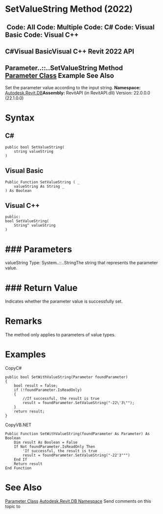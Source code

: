 # SetValueString Method (2022)

﻿
 Code: All Code: Multiple Code: C# Code: Visual Basic Code: Visual C++   
---  
C#Visual BasicVisual C++
Revit 2022 API  
---  
Parameter..::..SetValueString Method   
[Parameter Class](333ff41b-e6a7-d959-60bf-c3bfae495581.md "Parameter Class") Example See Also  
---  
Set the parameter value according to the input string.
**Namespace:** [Autodesk.Revit.DB](87546ba7-461b-c646-cbb1-2cb8f5bff8b2.md "Autodesk.Revit.DB Namespace")**Assembly:** RevitAPI (in RevitAPI.dll) Version: 22.0.0.0 (22.1.0.0)
# Syntax
C#  
---  
```text
public bool SetValueString(
	string valueString
)
```
  
Visual Basic  
---  
```text
Public Function SetValueString ( _
	valueString As String _
) As Boolean
```
  
Visual C++  
---  
```text
public:
bool SetValueString(
	String^ valueString
)
```
  
# ### Parameters
valueString
    Type: System..::..StringThe string that represents the parameter value.
# ### Return Value
Indicates whether the parameter value is successfully set.
# Remarks
The method only applies to parameters of value types.
# Examples
CopyC#
```text
public bool SetWithValueString(Parameter foundParameter)
{
    bool result = false;
    if (!foundParameter.IsReadOnly)
    {
        //If successful, the result is true
        result = foundParameter.SetValueString("-22\'3\"");
    }
    return result;
}
```

CopyVB.NET
```text
Public Function SetWithValueString(foundParameter As Parameter) As Boolean
    Dim result As Boolean = False
    If Not foundParameter.IsReadOnly Then
        'If successful, the result is true
        result = foundParameter.SetValueString("-22'3""")
    End If
    Return result
End Function
```

# See Also
[Parameter Class](333ff41b-e6a7-d959-60bf-c3bfae495581.md "Parameter Class")
[Autodesk.Revit.DB Namespace](87546ba7-461b-c646-cbb1-2cb8f5bff8b2.md "Autodesk.Revit.DB Namespace")
Send comments on this topic to 